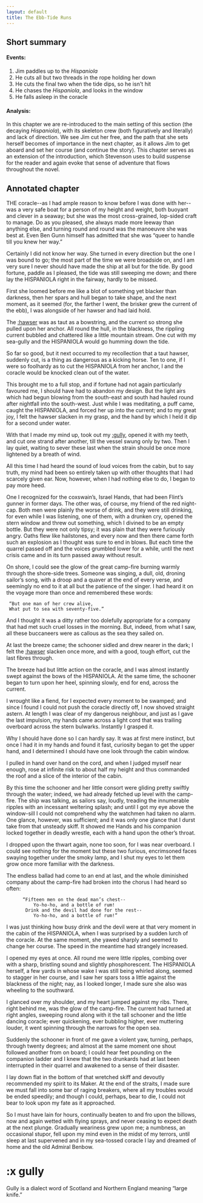 ```yaml
---
layout: default
title: The Ebb-Tide Runs
---
```

## Short summary  
#### Events:  
1. Jim paddles up to the *Hispaniola*
2. He cuts all but two threads in the rope holding her down
3. He cuts the final two when the tide dips, so he isn't hit
4. He chases the *Hispaniola*, and looks in the window
5. He falls asleep in the coracle

#### Analysis:  
In this chapter we are re-introduced to the main setting of this section (the decaying *Hispaniola*), with its skeleton crew (both figuratively and literally) and lack of direction. We see Jim cut her free, and the path that she sets herself becomes of importance in the next chapter, as it allows Jim to get aboard and set her course (and continue the story). This chapter serves as an extension of the introduction, which Stevenson uses to build suspense for the reader and again evoke that sense of adventure that flows throughout the novel.

## Annotated chapter  
THE coracle--as I had ample reason to know before I was done with
her--was a very safe boat for a person of my height and weight, both
buoyant and clever in a seaway; but she was the most cross-grained,
lop-sided craft to manage. Do as you pleased, she always made more
leeway than anything else, and turning round and round was the manoeuvre
she was best at. Even Ben Gunn himself has admitted that she was “queer
to handle till you knew her way.”

Certainly I did not know her way. She turned in every direction but the
one I was bound to go; the most part of the time we were broadside on,
and I am very sure I never should have made the ship at all but for the
tide. By good fortune, paddle as I pleased, the tide was still sweeping
me down; and there lay the HISPANIOLA right in the fairway, hardly to be
missed.

First she loomed before me like a blot of something yet blacker than
darkness, then her spars and hull began to take shape, and the next
moment, as it seemed (for, the farther I went, the brisker grew the
current of the ebb), I was alongside of her hawser and had laid hold.

The [:hawser](https://en.wikipedia.org/wiki/Hawser) was as taut as a bowstring, and the current so strong she
pulled upon her anchor. All round the hull, in the blackness, the
rippling current bubbled and chattered like a little mountain stream.
One cut with my sea-gully and the HISPANIOLA would go humming down the
tide.

So far so good, but it next occurred to my recollection that a taut
hawser, suddenly cut, is a thing as dangerous as a kicking horse. Ten to
one, if I were so foolhardy as to cut the HISPANIOLA from her anchor, I
and the coracle would be knocked clean out of the water.

This brought me to a full stop, and if fortune had not again
particularly favoured me, I should have had to abandon my design. But
the light airs which had begun blowing from the south-east and south
had hauled round after nightfall into the south-west. Just while I was
meditating, a puff came, caught the HISPANIOLA, and forced her up into
the current; and to my great joy, I felt the hawser slacken in my grasp,
and the hand by which I held it dip for a second under water.

With that I made my mind up, took out my [:gully](#gully), opened it with my teeth,
and cut one strand after another, till the vessel swung only by two.
Then I lay quiet, waiting to sever these last when the strain should be
once more lightened by a breath of wind.

All this time I had heard the sound of loud voices from the cabin, but
to say truth, my mind had been so entirely taken up with other thoughts
that I had scarcely given ear. Now, however, when I had nothing else to
do, I began to pay more heed.

One I recognized for the coxswain’s, Israel Hands, that had been Flint’s
gunner in former days. The other was, of course, my friend of the red
night-cap. Both men were plainly the worse of drink, and they were still
drinking, for even while I was listening, one of them, with a drunken
cry, opened the stern window and threw out something, which I divined to
be an empty bottle. But they were not only tipsy; it was plain that they
were furiously angry. Oaths flew like hailstones, and every now and
then there came forth such an explosion as I thought was sure to end
in blows. But each time the quarrel passed off and the voices grumbled
lower for a while, until the next crisis came and in its turn passed
away without result.

On shore, I could see the glow of the great camp-fire burning warmly
through the shore-side trees. Someone was singing, a dull, old, droning
sailor’s song, with a droop and a quaver at the end of every verse,
and seemingly no end to it at all but the patience of the singer. I had
heard it on the voyage more than once and remembered these words:

     “But one man of her crew alive,
     What put to sea with seventy-five.”

And I thought it was a ditty rather too dolefully appropriate for a
company that had met such cruel losses in the morning. But, indeed, from
what I saw, all these buccaneers were as callous as the sea they sailed
on.

At last the breeze came; the schooner sidled and drew nearer in the
dark; I felt the [:hawser](https://en.wikipedia.org/wiki/hawser) slacken once more, and with a good, tough
effort, cut the last fibres through.

The breeze had but little action on the coracle, and I was almost
instantly swept against the bows of the HISPANIOLA. At the same time,
the schooner began to turn upon her heel, spinning slowly, end for end,
across the current.

I wrought like a fiend, for I expected every moment to be swamped; and
since I found I could not push the coracle directly off, I now shoved
straight astern. At length I was clear of my dangerous neighbour, and
just as I gave the last impulsion, my hands came across a light cord
that was trailing overboard across the stern bulwarks. Instantly I
grasped it.

Why I should have done so I can hardly say. It was at first mere
instinct, but once I had it in my hands and found it fast, curiosity
began to get the upper hand, and I determined I should have one look
through the cabin window.

I pulled in hand over hand on the cord, and when I judged myself near
enough, rose at infinite risk to about half my height and thus commanded
the roof and a slice of the interior of the cabin.

By this time the schooner and her little consort were gliding pretty
swiftly through the water; indeed, we had already fetched up level with
the camp-fire. The ship was talking, as sailors say, loudly, treading
the innumerable ripples with an incessant weltering splash; and until I
got my eye above the window-sill I could not comprehend why the watchmen
had taken no alarm. One glance, however, was sufficient; and it was
only one glance that I durst take from that unsteady skiff. It showed me
Hands and his companion locked together in deadly wrestle, each with a
hand upon the other’s throat.

I dropped upon the thwart again, none too soon, for I was near
overboard. I could see nothing for the moment but these two furious,
encrimsoned faces swaying together under the smoky lamp, and I shut my
eyes to let them grow once more familiar with the darkness.

The endless ballad had come to an end at last, and the whole diminished
company about the camp-fire had broken into the chorus I had heard so
often:

          “Fifteen men on the dead man’s chest--
              Yo-ho-ho, and a bottle of rum!
           Drink and the devil had done for the rest--
              Yo-ho-ho, and a bottle of rum!”

I was just thinking how busy drink and the devil were at that very
moment in the cabin of the HISPANIOLA, when I was surprised by a sudden
lurch of the coracle. At the same moment, she yawed sharply and seemed
to change her course. The speed in the meantime had strangely increased.

I opened my eyes at once. All round me were little ripples, combing
over with a sharp, bristling sound and slightly phosphorescent. The
HISPANIOLA herself, a few yards in whose wake I was still being whirled
along, seemed to stagger in her course, and I saw her spars toss a
little against the blackness of the night; nay, as I looked longer, I
made sure she also was wheeling to the southward.

I glanced over my shoulder, and my heart jumped against my ribs. There,
right behind me, was the glow of the camp-fire. The current had turned
at right angles, sweeping round along with it the tall schooner and
the little dancing coracle; ever quickening, ever bubbling higher, ever
muttering louder, it went spinning through the narrows for the open sea.

Suddenly the schooner in front of me gave a violent yaw, turning,
perhaps, through twenty degrees; and almost at the same moment one
shout followed another from on board; I could hear feet pounding on
the companion ladder and I knew that the two drunkards had at last been
interrupted in their quarrel and awakened to a sense of their disaster.

I lay down flat in the bottom of that wretched skiff and devoutly
recommended my spirit to its Maker. At the end of the straits, I
made sure we must fall into some bar of raging breakers, where all my
troubles would be ended speedily; and though I could, perhaps, bear to
die, I could not bear to look upon my fate as it approached.

So I must have lain for hours, continually beaten to and fro upon the
billows, now and again wetted with flying sprays, and never ceasing to
expect death at the next plunge. Gradually weariness grew upon me; a
numbness, an occasional stupor, fell upon my mind even in the midst of
my terrors, until sleep at last supervened and in my sea-tossed coracle
I lay and dreamed of home and the old Admiral Benbow.

# :x gully
Gully is a dialect word of Scotland and Northern England meaning “large knife.”

